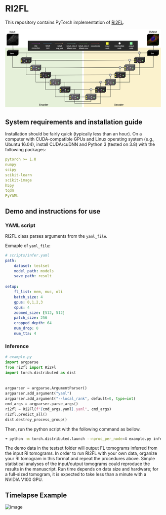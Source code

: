 # RI2FL
This repository contains PyTorch implementation of [RI2FL](https://www.biorxiv.org/content/10.1101/2020.09.16.300392v1).

![image](figures/architecture.png)

## System requirements and installation guide
Installation should be fairly quick (typically less than an hour). On a computer with CUDA-compatible GPUs and Linux operating system (e.g., Ubuntu 16.04), install CUDA/cuDNN and Python 3 (tested on 3.8) with the following packages:
```yaml
pytorch >= 1.0
numpy
scipy
scikit-learn
scikit-image
h5py
tqdm
PyYAML
```

## Demo and instructions for use
### YAML script
RI2FL class parses arguments from the `yaml_file`. 

Exmaple of `yaml_file`:

```yaml
# scripts/infer.yaml
path:
    dataset: testset
    model_path: models
    save_path: result

setup:
    fl_list: mem, nuc, oli
    batch_size: 4
    gpus: 0,1,2,3
    cpus: 4
    zoomed_size: [512, 512]
    patch_size: 256
    cropped_depth: 64
    num_drop: 0
    num_tta: 4
```
### Inference
```python
# example.py
import argparse
from ri2fl import Ri2Fl
import torch.distributed as dist


argparser = argparse.ArgumentParser()
argparser.add_argument("yaml")
argparser.add_argument("--local_rank", default=0, type=int)
cmd_args = argparser.parse_args()
ri2fl = Ri2Fl(f"{cmd_args.yaml}.yaml", cmd_args)
ri2fl.predict_all()
dist.destroy_process_group()
```

Then, run the python script with the following command as bellow.
```bash
➜ python -m torch.distributed.launch --nproc_per_node=4 example.py infer
```

The demo data in the testset folder will output FL tomograms inferred from the input RI tomograms. In order to run RI2FL with your own data, organize your RI tomogram in this format and repeat the procedures above. Simple statistical analyses of the input/output tomograms could reproduce the results in the manuscript. Run time depends on data size and hardware; for a full-sized tomogram, it is expected to take less than a minute with a NVIDIA V100 GPU. 

## Timelapse Example

![image](figures/git_main.png)